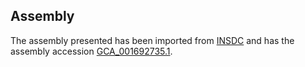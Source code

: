 
Assembly
--------

The assembly presented has been imported from 
[INSDC](http://www.insdc.org) and has the assembly accession
[GCA\_001692735.1](http://www.ebi.ac.uk/ena/data/view/GCA_001692735.1).

